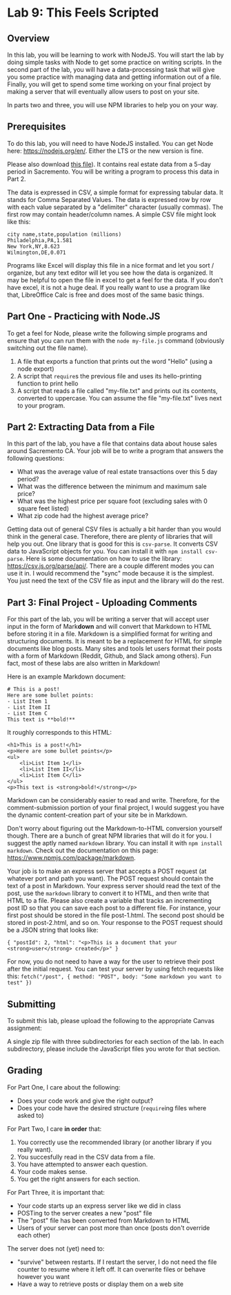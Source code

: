 # Lab 9: This Feels Scripted

<article>

## Overview

In this lab, you will be learning to work with NodeJS. You will start the lab by doing simple
tasks with Node to get some practice on writing scripts. In the second part of the lab, you will have
a data-processing task that will give you some practice with managing data and getting information
out of a file. Finally, you will get to spend some time working on your final project by making a
server that will eventually allow users to post on your site. 

In parts two and three, you will use NPM libraries to help you on your way.

</article>

<article>

## Prerequisites

To do this lab, you will need to have NodeJS installed. You can get Node here: https://nodejs.org/en/.
Either the LTS or the new version is fine.

Please also download <a href="./real-estate-data.csv" target="_blank">this file</a>).
It contains real estate data from a 5-day period in Sacremento. You will be writing a program
to process this data in Part 2.

The data is expressed in CSV, a simple format for expressing tabular data. It stands for Comma Separated
Values. The data is expressed row by row with each value separated by a "delimiter" character (usually
commas). The first row may contain header/column names. A simple CSV file might look like this:
```
city name,state,population (millions)
Philadelphia,PA,1.581
New York,NY,8.623
Wilmington,DE,0.071
```

Programs like Excel will display this file in a nice format and let you sort / organize, but any
text editor will let you see how the data is organized. It may be helpful to open the file in excel to
get a feel for the data. If you don't have excel, it is not a huge deal. If you really want to use a
program like that, LibreOffice Calc is free and does most of the same basic things.


## Part One - Practicing with Node.JS

To get a feel for Node, please write the following simple programs and ensure that you can run
them with the `node my-file.js` command (obviously switching out the file name).

1. A file that exports a function that prints out the word "Hello" (using a node export)
1. A script that `require`s the previous file and uses its hello-printing function to print hello
1. A script that reads a file called "my-file.txt" and prints out its contents, converted to uppercase.
You can assume the file "my-file.txt" lives next to your program.

</article>

<article>

## Part 2: Extracting Data from a File

In this part of the lab, you have a file that contains data about house sales around Sacremento CA. 
Your job will be to write a program that answers the following questions:

- What was the average value of real estate transactions over this 5 day period?
- What was the difference between the minimum and maximum sale price?
- What was the highest price per square foot (excluding sales with 0 square feet listed)
- What zip code had the highest average price?

Getting data out of general CSV files is actually a bit harder than you would think in the general case.
Therefore, there are plenty of libraries that will help you out. One library that is good for this is
`csv-parse`. It converts CSV data to JavaScript objects for you. You can install it with `npm install csv-parse`.
Here is some documentation on how to use the library: https://csv.js.org/parse/api/. There are a couple
different modes you can use it in. I would recommend the "sync" mode because it is the simplest.
You just need the text of the CSV file as input and the library will do the rest.

</article>

<article>

## Part 3: Final Project - Uploading Comments
For this part of the lab, you will be writing a server that will accept user input in the form of Mark**down**
and will convert that Markdown to HTML before storing it in a file. Markdown is a simplified format for
writing and structuring documents. It is meant to be a replacement for HTML for simple documents like
blog posts. Many sites and tools let users format their posts with a form of Markdown (Reddit, Github, and Slack
among others). Fun fact, most of these labs are also written in Markdown!

Here is an example Markdown document:
```
# This is a post!
Here are some bullet points:
- List Item 1
- List Item II
- List Item C
This text is **bold!**
```

It roughly corresponds to this HTML:
```
<h1>This is a post!</h1>
<p>Here are some bullet points</p>
<ul>
    <li>List Item 1</li>
    <li>List Item II</li>
    <li>List Item C</li>
</ul>
<p>This text is <strong>bold!</strong></p>
```
Markdown can be considerably easier to read and write. Therefore, for the comment-submission portion of
your final project, I would suggest you have the dynamic content-creation part of your site be in Markdown.

Don't worry about figuring out the Markdown-to-HTML conversion yourself though. There are a bunch of great
NPM libraries that will do it for you. I suggest the aptly named `markdown` library. You can install
it with `npm install markdown`. Check out the documentation on this page: https://www.npmjs.com/package/markdown.

Your job is to make an express server that accepts a POST request (at whatever port and path you want).
The POST request should contain the text of a post in Markdown. Your express server should read the
text of the post, use the `markdown` library to convert it to HTML, and then write that HTML to a file.
Please also create a variable that tracks an incrementing post ID so that you can save each post to a
different file. For instance, your first post should be stored in the file post-1.html. The second post
should be stored in post-2.html, and so on. Your response to the POST request should be a JSON string
that looks like:
```
{ "postId": 2, "html": "<p>This is a document that your <strong>user</strong> created</p>" }
```

For now, you do not need to have a way for the user to retrieve their post after the initial request.
You can test your server by using fetch requests like this:
`fetch("/post", { method: "POST", body: "Some markdown you want to test" })`

</article>

<article>

## Submitting

To submit this lab, please upload the following to the appropriate Canvas assignment:

A single zip file with three subdirectories for each section of the lab. In each subdirectory, please
include the JavaScript files you wrote for that section.

</article>
<article>

## Grading

For Part One, I care about the following:
- Does your code work and give the right output?
- Does your code have the desired structure (`require`ing files where asked to)

For Part Two, I care **in order** that:
1. You correctly use the recommended library (or another library if you really want).
1. You succesfully read in the CSV data from a file.
1. You have attempted to answer each question.
1. Your code makes sense.
1. You get the right answers for each section. 

For Part Three, it is important that:
- Your code starts up an express server like we did in class
- POSTing to the server creates a new "post" file
- The "post" file has been converted from Markdown to HTML
- Users of your server can post more than once (posts don't override each other)

The server does not (yet) need to:
- "survive" between restarts. If I restart the server, I do not need the file counter to resume where
it left off. It can overwrite files or behave however you want
- Have a way to retrieve posts or display them on a web site

</article>